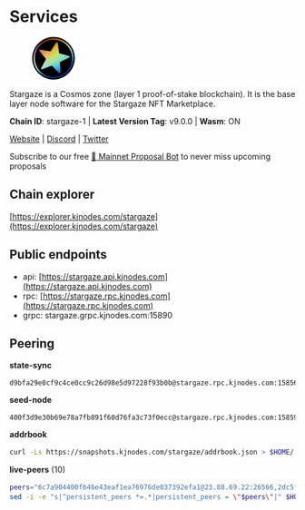 # Services

<figure><img src="https://raw.githubusercontent.com/kj89/cosmos-images/main/logos/stargaze.png" alt=""><figcaption></figcaption></figure>

Stargaze is a Cosmos zone (layer 1 proof-of-stake blockchain).  It is the base layer node software for the Stargaze NFT Marketplace.

**Chain ID**: stargaze-1 | **Latest Version Tag**: v9.0.0 | **Wasm**: ON

[Website](https://www.stargaze.zone) | [Discord](https://discord.gg/stargaze) | [Twitter](https://twitter.com/stargazezone)



Subscribe to our free [🤖 Mainnet Proposal Bot](https://t.me/kjnodes_proposal_bot) to never miss upcoming proposals


## Chain explorer
[https://explorer.kjnodes.com/stargaze](https://explorer.kjnodes.com/stargaze)

## Public endpoints

* api: [https://stargaze.api.kjnodes.com](https://stargaze.api.kjnodes.com)
* rpc: [https://stargaze.rpc.kjnodes.com](https://stargaze.rpc.kjnodes.com)
* grpc: stargaze.grpc.kjnodes.com:15890

## Peering

**state-sync**

```text
d9bfa29e0cf9c4ce0cc9c26d98e5d97228f93b0b@stargaze.rpc.kjnodes.com:15856
```

**seed-node**

```text
400f3d9e30b69e78a7fb891f60d76fa3c73f0ecc@stargaze.rpc.kjnodes.com:15859
```

**addrbook**
```bash
curl -Ls https://snapshots.kjnodes.com/stargaze/addrbook.json > $HOME/.starsd/config/addrbook.json
```

**live-peers** (10)
```bash
peers="6c7a904400f646e43eaf1ea76976de037392efa1@23.88.69.22:26566,2dc5fefa675ef14718d6a0b9927f8b5955c94322@159.69.196.47:26629,bae0d94b8f0f3dc8ea167a764e119c01dc2456f0@66.206.6.58:26656,d9bfa29e0cf9c4ce0cc9c26d98e5d97228f93b0b@65.109.88.38:15856,7798342ae6f07e5c2e09bce8bab69e4485cacf64@5.9.72.212:3000,4d5f5f3cf22a302041d262afbdb8592b8ad3e1a2@65.108.78.167:11956,fc668bbf7e34d6926308487348b2655159198f1d@135.181.128.114:13756,8cfd25b39a24cdf72b8ff9f9516d8c27365c640f@51.158.156.89:36656,54d4bf577c2dce3a8137d8fe7820b46d199344e5@135.181.76.35:26656,673ad0cb62287afcdbe5e5c88b91e39ee1bd394a@65.21.181.67:26656"
sed -i -e "s|^persistent_peers *=.*|persistent_peers = \"$peers\"|" $HOME/.starsd/config/config.toml
```

